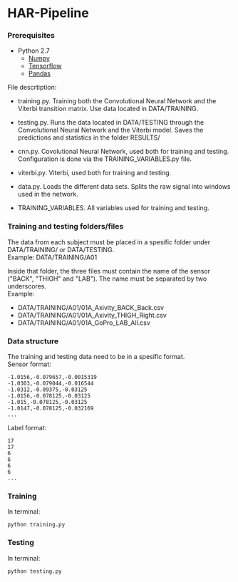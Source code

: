 # HAR-Pipeline

### Prerequisites

* Python 2.7
  * [Numpy](http://docs.scipy.org/doc/numpy-1.10.1/user/install.html)
  * [Tensorflow](https://www.tensorflow.org/versions/r0.8/get_started/os_setup.html)
  * [Pandas](https://pypi.python.org/pypi/pandas/0.18.0/#downloads)



File descrtiption: 
- training.py. Training both the Convolutional Neural Network and the Viterbi transition matrix. Use data located in DATA/TRAINING. 

- testing.py. Runs the data located in DATA/TESTING through the Convolutional Neural Network and the Viterbi model. Saves the predictions and statistics in the folder RESULTS/

- cnn.py. Covolutional Neural Network, used both for training and testing. Configuration is done via the TRAINING_VARIABLES.py file. 

- viterbi.py. Viterbi, used both for training and testing.

- data.py. Loads the different data sets. Splits the raw signal into windows used in the network. 

- TRAINING_VARIABLES. All variables used for training and testing. 

### Training and testing folders/files
The data from each subject must be placed in a spesific folder under DATA/TRAINING/ or DATA/TESTING.<br />
Example: DATA/TRAINING/A01

Inside that folder, the three files must contain the name of the sensor ("BACK", "THIGH" and "LAB"). The name must be separated by two underscores.<br />
Example: 
- DATA/TRAINING/A01/01A_Axivity_BACK_Back.csv
- DATA/TRAINING/A01/01A_Axivity_THIGH_Right.csv
- DATA/TRAINING/A01/01A_GoPro_LAB_All.csv


### Data structure
The training and testing data need to be in a spesific format.  <br />
Sensor format: <br />
```
-1.0156,-0.079657,-0.0015319
-1.0303,-0.079044,-0.016544
-1.0312,-0.09375,-0.03125
-1.0156,-0.078125,-0.03125
-1.015,-0.078125,-0.03125
-1.0147,-0.078125,-0.032169
...
```
Label format:  <br />
```
17
17
6
6
6
6
...
```
### Training
In terminal:
```
python training.py
```
### Testing
In terminal:
```
python testing.py
```
